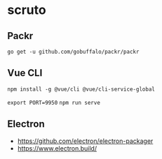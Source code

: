# scruto


## Packr

`go get -u github.com/gobuffalo/packr/packr`

## Vue CLI

`npm install -g @vue/cli @vue/cli-service-global`

`export PORT=9950`
`npm run serve`


## Electron
- https://github.com/electron/electron-packager
- https://www.electron.build/


